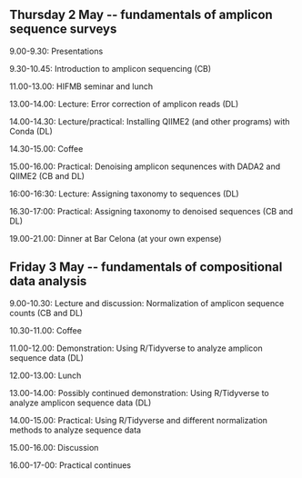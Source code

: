 ## Thursday 2 May -- fundamentals of amplicon sequence surveys

9.00-9.30: Presentations

9.30-10.45: Introduction to amplicon sequencing (CB)

11.00-13.00: HIFMB seminar and lunch

13.00-14.00: Lecture: Error correction of amplicon reads (DL)

14.00-14.30: Lecture/practical: Installing QIIME2 (and other programs) with Conda (DL)

14.30-15.00: Coffee

15.00-16.00: Practical: Denoising amplicon sequnences with DADA2 and QIIME2 (CB and DL)

16:00-16:30: Lecture: Assigning taxonomy to sequences (DL)

16.30-17:00: Practical: Assigning taxonomy to denoised sequences (CB and DL)

19.00-21.00: Dinner at Bar Celona (at your own expense)

## Friday 3 May -- fundamentals of compositional data analysis

9.00-10.30: Lecture and discussion: Normalization of amplicon sequence counts (CB and DL)

10.30-11.00: Coffee

11.00-12.00: Demonstration: Using R/Tidyverse to analyze amplicon sequence data (DL)

12.00-13.00: Lunch

13.00-14.00: Possibly continued demonstration: Using R/Tidyverse to analyze amplicon sequence data (DL)

14.00-15.00: Practical: Using R/Tidyverse and different normalization methods to analyze sequence data

15.00-16.00: Discussion

16.00-17-00: Practical continues
